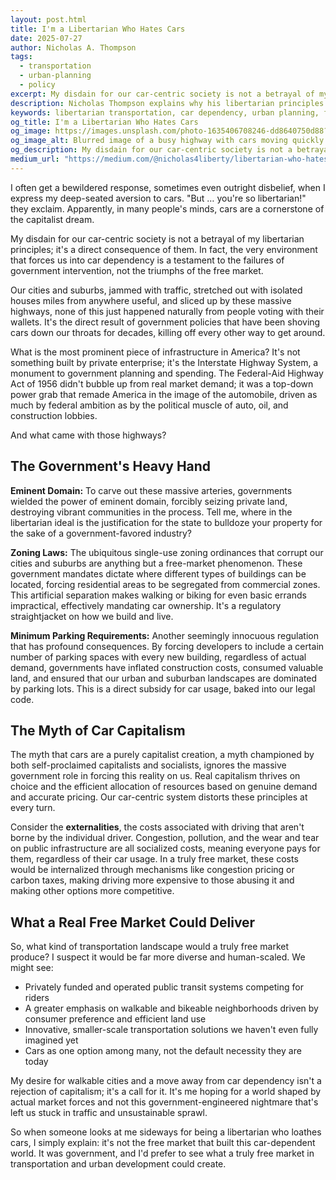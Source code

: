 ```yaml
---
layout: post.html
title: I'm a Libertarian Who Hates Cars
date: 2025-07-27
author: Nicholas A. Thompson
tags: 
  - transportation
  - urban-planning
  - policy
excerpt: My disdain for our car-centric society is not a betrayal of my libertarian principles; it's a direct consequence of them. The very environment that forces us into car dependency is a testament to the failures of government intervention, not the triumphs of the free market.
description: Nicholas Thompson explains why his libertarian principles lead him to oppose car-centric urban planning and advocate for transportation freedom and market-based solutions.
keywords: libertarian transportation, car dependency, urban planning, free market, government intervention, walkable cities, anti-car, fuckcars
og_title: I'm a Libertarian Who Hates Cars
og_image: https://images.unsplash.com/photo-1635406708246-dd8640750d88?fit=crop&h=675&w=1200&q=20
og_image_alt: Blurred image of a busy highway with cars moving quickly in multiple lanes
og_description: My disdain for our car-centric society is not a betrayal of my libertarian principles; it's a direct consequence of them.
medium_url: "https://medium.com/@nicholas4liberty/libertarian-who-hates-cars-502d0fac7ddc"
---
```


I often get a bewildered response, sometimes even outright disbelief, when I express my deep-seated aversion to cars. "But … you're so libertarian!" they exclaim. Apparently, in many people's minds, cars are a cornerstone of the capitalist dream.

My disdain for our car-centric society is not a betrayal of my libertarian principles; it's a direct consequence of them. In fact, the very environment that forces us into car dependency is a testament to the failures of government intervention, not the triumphs of the free market.

Our cities and suburbs, jammed with traffic, stretched out with isolated houses miles from anywhere useful, and sliced up by these massive highways, none of this just happened naturally from people voting with their wallets. It's the direct result of government policies that have been shoving cars down our throats for decades, killing off every other way to get around.

What is the most prominent piece of infrastructure in America? It's not something built by private enterprise; it's the Interstate Highway System, a monument to government planning and spending. The Federal-Aid Highway Act of 1956 didn't bubble up from real market demand; it was a top-down power grab that remade America in the image of the automobile, driven as much by federal ambition as by the political muscle of auto, oil, and construction lobbies.

And what came with those highways?

## The Government's Heavy Hand

**Eminent Domain:** To carve out these massive arteries, governments wielded the power of eminent domain, forcibly seizing private land, destroying vibrant communities in the process. Tell me, where in the libertarian ideal is the justification for the state to bulldoze your property for the sake of a government-favored industry?

**Zoning Laws:** The ubiquitous single-use zoning ordinances that corrupt our cities and suburbs are anything but a free-market phenomenon. These government mandates dictate where different types of buildings can be located, forcing residential areas to be segregated from commercial zones. This artificial separation makes walking or biking for even basic errands impractical, effectively mandating car ownership. It's a regulatory straightjacket on how we build and live.

**Minimum Parking Requirements:** Another seemingly innocuous regulation that has profound consequences. By forcing developers to include a certain number of parking spaces with every new building, regardless of actual demand, governments have inflated construction costs, consumed valuable land, and ensured that our urban and suburban landscapes are dominated by parking lots. This is a direct subsidy for car usage, baked into our legal code.

## The Myth of Car Capitalism

The myth that cars are a purely capitalist creation, a myth championed by both self-proclaimed capitalists and socialists, ignores the massive government role in forcing this reality on us. Real capitalism thrives on choice and the efficient allocation of resources based on genuine demand and accurate pricing. Our car-centric system distorts these principles at every turn.

Consider the **externalities**, the costs associated with driving that aren't borne by the individual driver. Congestion, pollution, and the wear and tear on public infrastructure are all socialized costs, meaning everyone pays for them, regardless of their car usage. In a truly free market, these costs would be internalized through mechanisms like congestion pricing or carbon taxes, making driving more expensive to those abusing it and making other options more competitive.

## What a Real Free Market Could Deliver

So, what kind of transportation landscape would a truly free market produce? I suspect it would be far more diverse and human-scaled. We might see:

- Privately funded and operated public transit systems competing for riders
- A greater emphasis on walkable and bikeable neighborhoods driven by consumer preference and efficient land use
- Innovative, smaller-scale transportation solutions we haven't even fully imagined yet
- Cars as one option among many, not the default necessity they are today

My desire for walkable cities and a move away from car dependency isn't a rejection of capitalism; it's a call for it. It's me hoping for a world shaped by actual market forces and not this government-engineered nightmare that's left us stuck in traffic and unsustainable sprawl.

So when someone looks at me sideways for being a libertarian who loathes cars, I simply explain: it's not the free market that built this car-dependent world. It was government, and I'd prefer to see what a truly free market in transportation and urban development could create.
